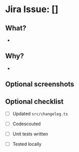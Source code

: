 # Jira Issue: []

## What?
-

## Why?
-

## Optional screenshots

## Optional checklist
- [ ] Updated `src/changelog.ts`
- [ ] Codescouted
- [ ] Unit tests written
- [ ] Tested locally

